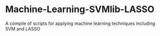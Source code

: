 # Machine-Learning-SVMlib-LASSO
A compile of scripts for applying machine learning techniques including SVM and LASSO
